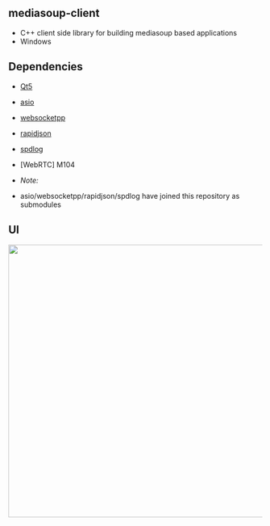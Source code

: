 ## mediasoup-client
* C++ client side library for building mediasoup based applications
* Windows

## Dependencies

* [Qt5](http://download.qt.io/archive/qt/) 
* [asio](https://github.com/chriskohlhoff/asio) 
* [websocketpp](https://github.com/zaphoyd/websocketpp) 
* [rapidjson](https://github.com/Tencent/rapidjson.git) 
* [spdlog](https://github.com/gabime/spdlog)
* [WebRTC] M104

* *Note:* 
* asio/websocketpp/rapidjson/spdlog have joined this repository as submodules

## UI

<img src="https://github.com/ouxianghui/mediasoup-client/blob/main/UI.png" width="960" height="540" /><br>
